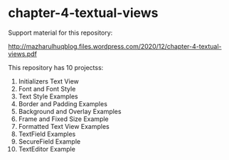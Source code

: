 # chapter-4-textual-views

Support material for this repository:

http://mazharulhuqblog.files.wordpress.com/2020/12/chapter-4-textual-views.pdf

This repository has 10 projectss:

1.  Initializers Text View
2.  Font and Font Style
3.  Text Style Examples
4.  Border and Padding Examples
5.  Background and Overlay Examples
6.  Frame and Fixed Size Example
7.  Formatted Text View Examples
8.  TextField Examples
9.  SecureField Example
10. TextEditor Example
